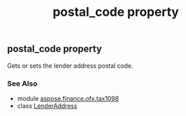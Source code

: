 ﻿---
title: postal_code property
second_title: Aspose.Finance for Python via .NET API References
description: 
type: docs
weight: 80
url: /python-net/aspose.finance.ofx.tax1098/lenderaddress/postal_code/
is_root: false
---

## postal_code property


Gets or sets the lender address postal code.

### See Also
* module [aspose.finance.ofx.tax1098](../../)
* class [LenderAddress](/finance/python-net/aspose.finance.ofx.tax1098/lenderaddress)
